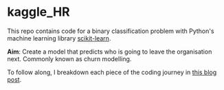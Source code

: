 # kaggle_HR
This repo contains code for a binary classification problem with Python's machine learning library [scikit-learn](http://scikit-learn.org/). 

**Aim**: Create a model that predicts who is going to leave the organisation next. Commonly known as churn modelling.

To follow along, I breakdown each piece of the coding journey in [this blog post](http://lukesingham.com/whos-going-to-leave-next/).
